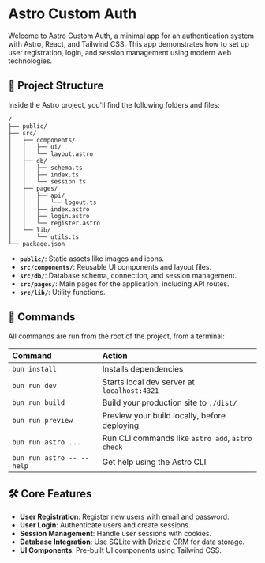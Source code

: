 # Astro Custom Auth

Welcome to Astro Custom Auth, a minimal app for an authentication system with Astro, React, and Tailwind CSS. This app demonstrates how to set up user registration, login, and session management using modern web technologies.

## 🚀 Project Structure

Inside the Astro project, you'll find the following folders and files:

```text
/
├── public/
├── src/
│   ├── components/
│   │   ├── ui/
│   │   └── layout.astro
│   ├── db/
│   │   ├── schema.ts
│   │   ├── index.ts
│   │   └── session.ts
│   ├── pages/
│   │   ├── api/
│   │   │   └── logout.ts
│   │   ├── index.astro
│   │   ├── login.astro
│   │   └── register.astro
│   └── lib/
│       └── utils.ts
└── package.json
```

- **`public/`**: Static assets like images and icons.
- **`src/components/`**: Reusable UI components and layout files.
- **`src/db/`**: Database schema, connection, and session management.
- **`src/pages/`**: Main pages for the application, including API routes.
- **`src/lib/`**: Utility functions.

## 🧞 Commands

All commands are run from the root of the project, from a terminal:

| Command                   | Action                                           |
| :------------------------ | :----------------------------------------------- |
| `bun install`             | Installs dependencies                            |
| `bun run dev`             | Starts local dev server at `localhost:4321`      |
| `bun run build`           | Build your production site to `./dist/`          |
| `bun run preview`         | Preview your build locally, before deploying     |
| `bun run astro ...`       | Run CLI commands like `astro add`, `astro check` |
| `bun run astro -- --help` | Get help using the Astro CLI                     |

## 🛠️ Core Features

- **User Registration**: Register new users with email and password.
- **User Login**: Authenticate users and create sessions.
- **Session Management**: Handle user sessions with cookies.
- **Database Integration**: Use SQLite with Drizzle ORM for data storage.
- **UI Components**: Pre-built UI components using Tailwind CSS.
